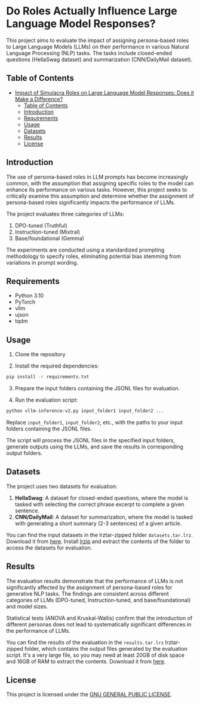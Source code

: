 # Do Roles Actually Influence Large Language Model Responses?

This project aims to evaluate the impact of assigning persona-based roles to Large Language Models (LLMs) on their performance in various Natural Language Processing (NLP) tasks. The tasks include closed-ended questions (HellaSwag dataset) and summarization (CNN/DailyMail dataset).

## Table of Contents

- [Impact of Simulacra Roles on Large Language Model Responses: Does it Make a Difference?](#impact-of-simulacra-roles-on-large-language-model-responses-does-it-make-a-difference)
  - [Table of Contents](#table-of-contents)
  - [Introduction](#introduction)
  - [Requirements](#requirements)
  - [Usage](#usage)
  - [Datasets](#datasets)
  - [Results](#results)
  - [License](#license)

## Introduction

The use of persona-based roles in LLM prompts has become increasingly common, with the assumption that assigning specific roles to the model can enhance its performance on various tasks. However, this project seeks to critically examine this assumption and determine whether the assignment of persona-based roles significantly impacts the performance of LLMs.

The project evaluates three categories of LLMs:

1. DPO-tuned (Truthful)
2. Instruction-tuned (Mixtral)
3. Base/foundational (Gemma)

The experiments are conducted using a standardized prompting methodology to specify roles, eliminating potential bias stemming from variations in prompt wording.

## Requirements

- Python 3.10
- PyTorch
- vllm
- ujson
- tqdm

## Usage

1. Clone the repository

2. Install the required dependencies:

```bash
pip install -r requirements.txt
```

3. Prepare the input folders containing the JSONL files for evaluation.

4. Run the evaluation script:

```bash
python vllm-inference-v2.py input_folder1 input_folder2 ...
```

Replace `input_folder1`, `input_folder2`, etc., with the paths to your input folders containing the JSONL files.

The script will process the JSONL files in the specified input folders, generate outputs using the LLMs, and save the results in corresponding output folders.

## Datasets

The project uses two datasets for evaluation:

1. **HellaSwag**: A dataset for closed-ended questions, where the model is tasked with selecting the correct phrase excerpt to complete a given sentence.
2. **CNN/DailyMail**: A dataset for summarization, where the model is tasked with generating a short summary (2-3 sentences) of a given article.

You can find the input datasets in the lrztar-zipped folder `datasets.tar.lrz`. Download it from [here](https://evilscript.eu/upload/files/datasets.tar.lrz). Install [lrzip](https://github.com/ckolivas/lrzip) and extract the contents of the folder to access the datasets for evaluation.

## Results

The evaluation results demonstrate that the performance of LLMs is not significantly affected by the assignment of persona-based roles for generative NLP tasks. The findings are consistent across different categories of LLMs (DPO-tuned, Instruction-tuned, and base/foundational) and model sizes.

Statistical tests (ANOVA and Kruskal-Wallis) confirm that the introduction of different personas does not lead to systematically significant differences in the performance of LLMs.

You can find the results of the evaluation in the `results.tar.lrz` lrztar-zipped folder, which contains the output files generated by the evaluation script. It's a very large file, so you may need at least 20GB of disk space and 16GB of RAM to extract the contents. Download it from [here](https://evilscript.eu/upload/files/results.tar.lrz).

## License

This project is licensed under the [GNU GENERAL PUBLIC LICENSE](LICENSE).
